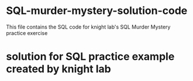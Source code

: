 # SQL-murder-mystery-solution-code
This file contains the SQL code for knight lab's SQL Murder Mystery practice exercise
# solution for SQL practice example created by knight lab
